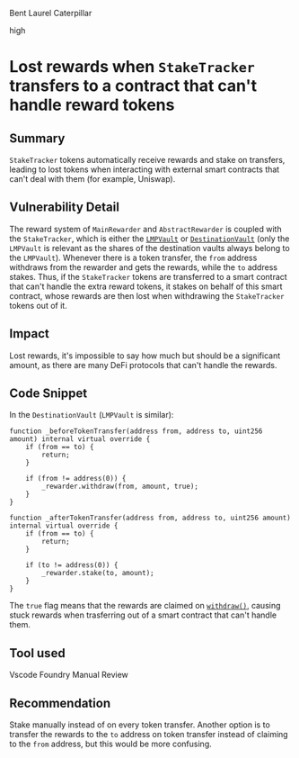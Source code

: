 Bent Laurel Caterpillar

high

# Lost rewards when `StakeTracker` transfers to a contract that can't handle reward tokens
## Summary
`StakeTracker` tokens automatically receive rewards and stake on transfers, leading to lost tokens when interacting with external smart contracts that can't deal with them (for example, Uniswap).

## Vulnerability Detail
The reward system of `MainRewarder` and `AbstractRewarder` is coupled with the `StakeTracker`, which is either the [`LMPVault`](https://github.com/sherlock-audit/2023-06-tokemak/blob/main/v2-core-audit-2023-07-14/src/vault/LMPVault.sol#L834-L865) or [`DestinationVault`](https://github.com/sherlock-audit/2023-06-tokemak/blob/main/v2-core-audit-2023-07-14/src/vault/DestinationVault.sol#L335-L353) (only the `LMPVault` is relevant as the shares of the destination vaults always belong to the `LMPVault`). Whenever there is a token transfer, the `from` address withdraws from the rewarder and gets the rewards, while the `to` address stakes. Thus, if the `StakeTracker` tokens are transferred to a smart contract that can't handle the extra reward tokens, it stakes on behalf of this smart contract, whose rewards are then lost when withdrawing the `StakeTracker` tokens out of it.

## Impact
Lost rewards, it's impossible to say how much but should be a significant amount, as there are many DeFi protocols that can't handle the rewards.

## Code Snippet
In the `DestinationVault` (`LMPVault` is similar):
```solidity
function _beforeTokenTransfer(address from, address to, uint256 amount) internal virtual override {
	if (from == to) {
		return;
	}

	if (from != address(0)) {
		_rewarder.withdraw(from, amount, true);
	}
}

function _afterTokenTransfer(address from, address to, uint256 amount) internal virtual override {
	if (from == to) {
		return;
	}

	if (to != address(0)) {
		_rewarder.stake(to, amount);
	}
}
```
The `true` flag means that the rewards are claimed on [`withdraw()`](https://github.com/sherlock-audit/2023-06-tokemak/blob/main/v2-core-audit-2023-07-14/src/rewarders/MainRewarder.sol#L82), causing stuck rewards when trasferring out of a smart contract that can't handle them.

## Tool used
Vscode
Foundry
Manual Review

## Recommendation
Stake manually instead of on every token transfer. Another option is to transfer the rewards to the `to` address on token transfer instead of claiming to the `from` address, but this would be more confusing.